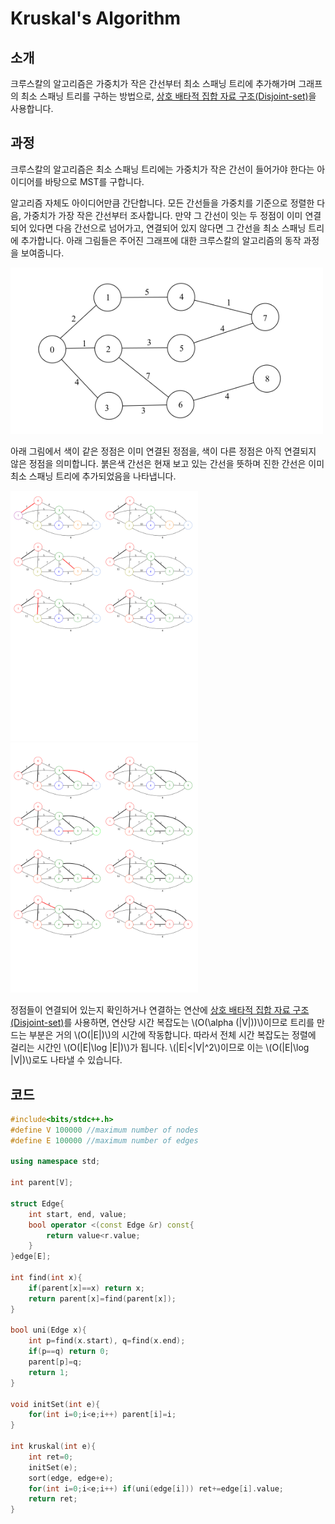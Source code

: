 # Kruskal's Algorithm

## 소개

크루스칼의 알고리즘은 가중치가 작은 간선부터 최소 스패닝 트리에 추가해가며 그래프의 최소 스패닝 트리를 구하는 방법으로, [상호 배타적 집합 자료 구조(Disjoint-set)](./disjoint-set.md)을 사용합니다.

## 과정

크루스칼의 알고리즘은 최소 스패닝 트리에는 가중치가 작은 간선이 들어가야 한다는 아이디어를 바탕으로 MST를 구합니다.

알고리즘 자체도 아이디어만큼 간단합니다. 모든 간선들을 가중치를 기준으로 정렬한 다음, 가중치가 가장 작은 간선부터 조사합니다. 만약 그 간선이 잇는 두 정점이 이미 연결되어 있다면 다음 간선으로 넘어가고, 연결되어 있지 않다면 그 간선을 최소 스패닝 트리에 추가합니다. 아래 그림들은 주어진 그래프에 대한 크루스칼의 알고리즘의 동작 과정을 보여줍니다.

<img src="./kruskal-algorithm/kruskal1.png" width = 500 >

아래 그림에서 색이 같은 정점은 이미 연결된 정점을, 색이 다른 정점은 아직 연결되지 않은 정점을 의미합니다. 붉은색 간선은 현재 보고 있는 간선을 뜻하며 진한 간선은 이미 최소 스패닝 트리에 추가되었음을 나타냅니다.

<img src="./kruskal-algorithm/kruskal2.svg" width = 300 ><img src="./kruskal-algorithm/kruskal3.svg" width = 300 >

정점들이 연결되어 있는지 확인하거나 연결하는 연산에 [상호 배타적 집합 자료 구조(Disjoint-set)](./disjoint-set.md)를 사용하면, 연산당 시간 복잡도는 \\(O(\alpha (|V|))\\)이므로 트리를 만드는 부분은 거의 \\(O(|E|)\\)의 시간에 작동합니다. 따라서 전체 시간 복잡도는 정렬에 걸리는 시간인 \\(O(|E|\log |E|)\\)가 됩니다. \\(|E|<|V|^2\\)이므로 이는 \\(O(|E|\log |V|)\\)로도 나타낼 수 있습니다.

## 코드

``` c++
#include<bits/stdc++.h>
#define V 100000 //maximum number of nodes
#define E 100000 //maximum number of edges

using namespace std;

int parent[V];

struct Edge{
	int start, end, value;
	bool operator <(const Edge &r) const{
		return value<r.value;
	}
}edge[E];

int find(int x){
	if(parent[x]==x) return x;
	return parent[x]=find(parent[x]);
}

bool uni(Edge x){
	int p=find(x.start), q=find(x.end);
	if(p==q) return 0;
	parent[p]=q;
	return 1;
}

void initSet(int e){
	for(int i=0;i<e;i++) parent[i]=i;
}

int kruskal(int e){
	int ret=0;
	initSet(e);
	sort(edge, edge+e);
	for(int i=0;i<e;i++) if(uni(edge[i])) ret+=edge[i].value;
	return ret;
}
```

